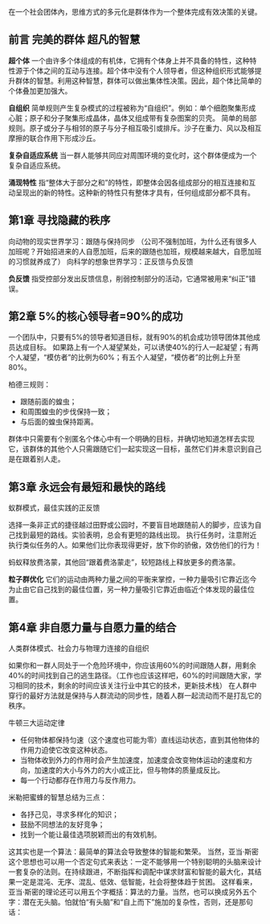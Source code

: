 在一个社会团体內，思维方式的多元化是群体作为一个整体完成有效决策的关键。

## 前言 完美的群体 超凡的智慧
**超个体**
一个由许多个体组成的有机体，它拥有个体身上并不具备的特性，这种特性源于个体之间的互动与连接。超个体中没有个人领导者，但这种组织形式能够提升群体的智慧。利用这种智慧，群体可以做出集体性决策。因此，超个体比简单的个体叠加更加强大。

**自组织**
简单规则产生复杂模式的过程被称为“自组织”。例如：单个细胞聚集形成心脏；原子和分子聚集形成晶体，晶体又组成带有复杂图案的贝壳。
简单的局部规则。原子或分子与相邻的原子与分子相互吸引或排斥。沙子在重力、风以及相互摩擦的联合作用下形成沙丘。

**复杂自适应系统**
当一群人能够共同应对周围环境的变化时，这个群体便成为一个复杂自适应系统。

**涌现特性**
指“整体大于部分之和”的特性，即整体会因各组成部分的相互连接和互动呈现出的新的特性。这种新的特性只有整体才具有，任何组成部分都不具有。


## 第1章 寻找隐藏的秩序
向动物的现实世界学习：跟随与保持同步 （公司不强制加班，为什么还有很多人加班呢？开始招进来的人自愿加班，后来的跟随也加班，规模越来越大，自愿加班的习惯就养成了）
向科学的想象世界学习：正反馈与负反馈

**负反馈**
指受控部分发出反馈信息，削弱控制部分的活动，它通常被用来“纠正”错误。


## 第2章 5%的核心领导者=90%的成功
一个团队中，只要有5%的领导者知道目标，就有90%的机会成功领导团体其他成员达成目标。
如果路上有一个人凝望某处，可以诱使40%的行人一起凝望；有两个人凝望，“模仿者”的比例为60%；有五个人凝望，“模仿者”的比例上升至80%。

柏德三规则：
* 跟随前面的蝗虫；
* 和周围蝗虫的步伐保持一致；
* 与后面的蝗虫保持距离。

群体中只需要有个别匿名个体心中有一个明确的目标，并确切地知道怎样去实现它，该群体的其他个人只需跟随它们一起实现这一目标，虽然它们并未意识到自己是在跟着别人走。


## 第3章 永远会有最短和最快的路线
蚁群模式，最佳实践的正反馈

选择一条非正式的捷径越过田野或公园时，不要盲目地跟随前人的脚步，应该为自己找到最短的路线。实验表明，总会有更短的路线出现。
执行任务时，注意附近执行类似任务的人。如果他们比你表现得更好，放下你的骄傲，效仿他们的行为！

蚂蚁释放费洛蒙，其他回“跟着费洛蒙走”，较短路线上释放更多的费洛蒙。

**粒子群优化**
它们的运动由两种力量之间的平衡来掌控，一种力量吸引它靠近迄今为止由它自己找到的最佳位置，另一种力量吸引它靠近由临近个体发现的最佳位置。


## 第4章 非自愿力量与自愿力量的结合
人类群体模式、社会力与物理力连接的自组织

如果你和一群人同处于一个危险环境中，你应该用60%的时间跟随人群，用剩余40%的时间找到自己的逃生路径。（工作也应该这样吧，60%的时间跟随大家，学习相同的技术，剩余的时间应该关注行业中其它的技术，更新技术栈）
在人群中穿行的最好方法就是保持与人群流动的同步性，随着人群一起流动而不是打乱它的秩序。

牛顿三大运动定律
* 任何物体都保持匀速（这个速度也可能为零）直线运动状态，直到其他物体的作用力迫使它改变这种状态。
* 当物体收到外力的作用时会产生加速度，加速度会改变物体运动的速度和方向，加速度的大小与外力的大小成正比，但与物体的质量成反比。
* 每一个行动都存在作用力与反作用力。

米勒把蜜蜂的智慧总结为三点：
- 各抒己见，寻求多样化的知识；
- 鼓励不同想法的友好竞争；
- 找到一个能让最佳选项脱颖而出的有效机制。

这其实也是一个算法：最简单的算法会导致整体的智能和繁荣。
当然，亚当·斯密这个思想也可以用一个否定句式来表达：一定不能够用一个特别聪明的头脑来设计一套复杂的法则。在持续跟进，不断指挥和调配中谋求财富和智能的最大化，其结果一定是混沌、无序、混乱、低效、低智能，社会将整体趋于贫困。
这样看来，亚当·斯密的理论还可以用五个字概括：算法的力量。当然，也可以换成另外五个字：潜在无头脑。怕就怕“有头脑”和“自上而下”施加的复杂性，否则，还是那句话：









